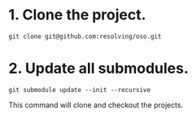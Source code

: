# 1. Clone the project.

```shell
git clone git@github.com:resolving/oso.git
```

# 2. Update all submodules.

```
git submodule update --init --recursive
```

This command will clone and checkout the projects.